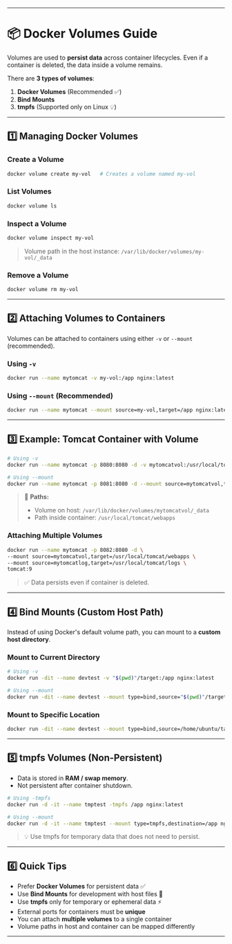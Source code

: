 
---
# 📦 Docker Volumes Guide

Volumes are used to **persist data** across container lifecycles. Even if a container is deleted, the data inside a volume remains.

There are **3 types of volumes**:

1. **Docker Volumes** (Recommended ✅)
2. **Bind Mounts**
3. **tmpfs** (Supported only on Linux 💡)

---

## 1️⃣ Managing Docker Volumes

### Create a Volume

```bash
docker volume create my-vol   # Creates a volume named my-vol
```

### List Volumes

```bash
docker volume ls
```

### Inspect a Volume

```bash
docker volume inspect my-vol
```

> Volume path in the host instance:
> `/var/lib/docker/volumes/my-vol/_data`

### Remove a Volume

```bash
docker volume rm my-vol
```

---

## 2️⃣ Attaching Volumes to Containers

Volumes can be attached to containers using either `-v` or `--mount` (recommended).

### Using `-v`

```bash
docker run --name mytomcat -v my-vol:/app nginx:latest
```

### Using `--mount` (Recommended)

```bash
docker run --name mytomcat --mount source=my-vol,target=/app nginx:latest
```

---

## 3️⃣ Example: Tomcat Container with Volume

```bash
# Using -v
docker run --name mytomcat -p 8080:8080 -d -v mytomcatvol:/usr/local/tomcat/webapps tomcat:9

# Using --mount
docker run --name mytomcat -p 8081:8080 -d --mount source=mytomcatvol,target=/usr/local/tomcat/webapps tomcat:9
```

> 🔹 **Paths:**
>
> * Volume on host: `/var/lib/docker/volumes/mytomcatvol/_data`
> * Path inside container: `/usr/local/tomcat/webapps`

### Attaching Multiple Volumes

```bash
docker run --name mytomcat -p 8082:8080 -d \
--mount source=mytomcatvol,target=/usr/local/tomcat/webapps \
--mount source=mytomcatlog,target=/usr/local/tomcat/logs \
tomcat:9
```

> ✅ Data persists even if container is deleted.

---

## 4️⃣ Bind Mounts (Custom Host Path)

Instead of using Docker's default volume path, you can mount to a **custom host directory**.

### Mount to Current Directory

```bash
# Using -v
docker run -dit --name devtest -v "$(pwd)"/target:/app nginx:latest

# Using --mount
docker run -dit --name devtest --mount type=bind,source="$(pwd)"/target,target=/app nginx:latest
```

### Mount to Specific Location

```bash
docker run -dit --name devtest --mount type=bind,source=/home/ubuntu/target,target=/usr/local/tomcat/webapps nginx:latest
```

---

## 5️⃣ tmpfs Volumes (Non-Persistent)

* Data is stored in **RAM / swap memory**.
* Not persistent after container shutdown.

```bash
# Using -tmpfs
docker run -d -it --name tmptest -tmpfs /app nginx:latest

# Using --mount
docker run -d -it --name tmptest --mount type=tmpfs,destination=/app nginx:latest
```

> 💡 Use tmpfs for temporary data that does not need to persist.

---

## 6️⃣ Quick Tips

* Prefer **Docker Volumes** for persistent data ✅
* Use **Bind Mounts** for development with host files 🔄
* Use **tmpfs** only for temporary or ephemeral data ⚡
* External ports for containers must be **unique**
* You can attach **multiple volumes** to a single container
* Volume paths in host and container can be mapped differently

---
